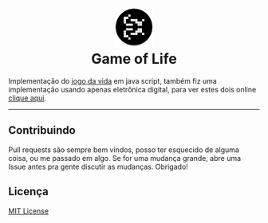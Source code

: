<h1 align="center">
  <br>
  <a href="#"><img src="assets/logo.png" alt="Just a logo with conways game" width="80"></a>
  <br>
  Game of Life
  <br>
</h1>

Implementação do [jogo da vida](https://pt.wikipedia.org/wiki/Jogo_da_vida) em java script, também fiz uma implementação usando apenas eletrônica digital, para ver estes dois online [clique aqui](https://taffarel55.github.io/conways-game-of-life/).

---

## Contribuindo

Pull requests são sempre bem vindos, posso ter esquecido de alguma coisa, ou me passado em algo. Se for uma mudança grande, abre uma Issue antes pra gente discutir as mudanças. Obrigado!

## Licença

[MIT License](LICENSE)
